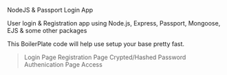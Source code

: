 NodeJS & Passport Login App

User login & Registration app using Node.js, Express, Passport, Mongoose, EJS & some other packages

This BoilerPlate code will help use setup your base pretty fast.

>Login Page
>Registration Page
>Crypted/Hashed Password
>Authenication Page Access
